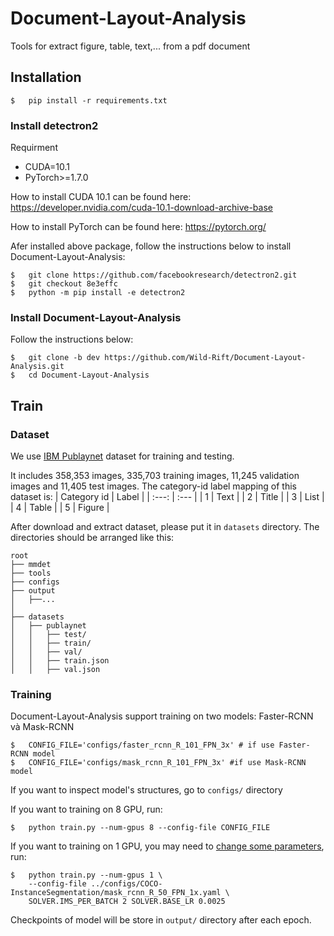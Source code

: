 # Document-Layout-Analysis
Tools for extract figure, table, text,... from a pdf document
## Installation
```
$   pip install -r requirements.txt
```
### Install detectron2
Requirment
- CUDA=10.1 
- PyTorch>=1.7.0

How to install CUDA 10.1 can be found here: https://developer.nvidia.com/cuda-10.1-download-archive-base

How to install PyTorch can be found here: https://pytorch.org/

Afer installed above package, follow the instructions below to install Document-Layout-Analysis:
```
$   git clone https://github.com/facebookresearch/detectron2.git
$   git checkout 8e3effc
$   python -m pip install -e detectron2
```
### Install Document-Layout-Analysis
Follow the instructions below:
```
$   git clone -b dev https://github.com/Wild-Rift/Document-Layout-Analysis.git
$   cd Document-Layout-Analysis
```

## Train
### Dataset

We use [IBM Publaynet](https://developer.ibm.com/technologies/artificial-intelligence/data/publaynet/) dataset for training and testing.

It includes 358,353 images, 335,703 training images, 11,245 validation images and 11,405 test images. The category-id label mapping of this dataset is: 
| Category id | Label |
| :---: | :--- |
| 1 | Text |
| 2 | Title |
| 3 | List |
| 4 | Table |
| 5 | Figure |

After download and extract dataset, please put it in ```datasets``` directory. The directories should be arranged like this:

    root
    ├── mmdet
    ├── tools
    ├── configs
    ├── output
    │   ├──...
    │
    ├── datasets
    │   ├── publaynet
    │   │   ├── test/
    │   │   ├── train/
    │   │   ├── val/
    │   │   ├── train.json
    │   │   ├── val.json

### Training
Document-Layout-Analysis support training on two models: Faster-RCNN và Mask-RCNN

```
$   CONFIG_FILE='configs/faster_rcnn_R_101_FPN_3x' # if use Faster-RCNN model
$   CONFIG_FILE='configs/mask_rcnn_R_101_FPN_3x' #if use Mask-RCNN model
```
If you want to inspect model's structures, go to ```configs/``` directory

If you want to training on 8 GPU, run:
```
$   python train.py --num-gpus 8 --config-file CONFIG_FILE
```
If you want to training on 1 GPU, you may need to [change some parameters](https://arxiv.org/abs/1706.02677), run:
```
$   python train.py --num-gpus 1 \
    --config-file ../configs/COCO-InstanceSegmentation/mask_rcnn_R_50_FPN_1x.yaml \
    SOLVER.IMS_PER_BATCH 2 SOLVER.BASE_LR 0.0025
```
Checkpoints of model will be store in ```output/``` directory after each epoch.
